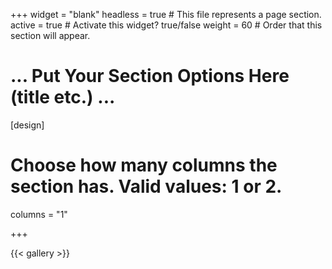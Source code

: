 +++
widget = "blank"
headless = true  # This file represents a page section.
active = true  # Activate this widget? true/false
weight = 60  # Order that this section will appear.

# ... Put Your Section Options Here (title etc.) ...

[design]
  # Choose how many columns the section has. Valid values: 1 or 2.
  columns = "1"

+++

{{< gallery >}}